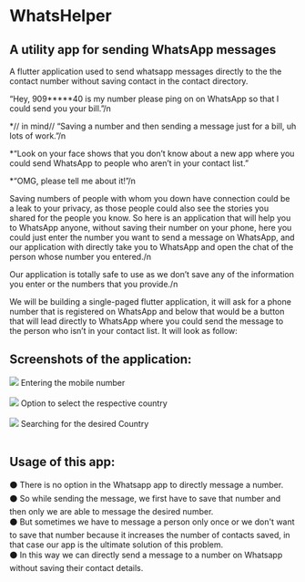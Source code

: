 # WhatsHelper
## A utility app for sending WhatsApp messages

A flutter application used to send whatsapp messages directly to the the contact number without saving contact in the contact directory.

“Hey, 909*****40 is my number please ping on on WhatsApp so that I could send you your bill.”/n

*// in mind// “Saving a number and then sending a message just for a bill, uh lots of work.”/n

*“Look on your face shows that you don’t know about a new app where you could send WhatsApp to people who aren’t in your contact list.”

*“OMG, please tell me about it!”/n

Saving numbers of people with whom you down have connection could be a leak to your privacy, as those people could also see the stories you shared for the people you know. So here is an application that will help you to WhatsApp anyone, without saving their number on your phone, here you could just enter the number you want to send a message on WhatsApp, and our application with directly take you to WhatsApp and open the chat of the person whose number you entered./n

Our application is totally safe to use as we don’t save any of the information you enter or the numbers that you provide./n

We will be building a single-paged flutter application, it will ask for a phone number that is registered on WhatsApp and below that would be a button that will lead directly to WhatsApp where you could send the message to the person who isn’t in your contact list. It will look as follow:

## Screenshots of the application:
<img src="https://i.ibb.co/JQZZQMB/Screenshot-2022-03-03-21-49-44-92-0ee45109bdbc35364a409d828b05193d.jpg">
Entering the mobile number<br><br>
<img src="https://i.ibb.co/CsQ8jb0/Screenshot-2022-03-03-21-49-48-40-0ee45109bdbc35364a409d828b05193d.jpg">
Option to select the respective country<br><br>
<img src="https://i.ibb.co/Z2tcNHF/Screenshot-2022-03-03-21-49-54-29-0ee45109bdbc35364a409d828b05193d.jpg">
Searching for the desired Country<br><br>

## Usage of this app:

⚫ There is no option in the Whatsapp app to directly message a number.<br>
⚫ So while sending the message, we first have to save that number and then only we are able to message the desired number.<br>
⚫ But sometimes we have to message a person only once or we don't want to save that number because it increases the number of contacts saved, in that case our app is the ultimate solution of this problem.<br>
⚫ In this way we can directly send a message to a number on Whatsapp without saving their contact details.<br>
